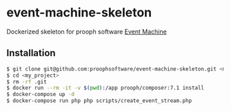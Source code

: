 # event-machine-skeleton
Dockerized skeleton for prooph software [Event Machine](https://github.com/proophsoftware/event-machine)

## Installation

```bash
$ git clone git@github.com:proophsoftware/event-machine-skeleton.git <my_project>
$ cd <my_project>
$ rm -rf .git
$ docker run --rm -it -v $(pwd):/app prooph/composer:7.1 install
$ docker-compose up -d
$ docker-compose run php php scripts/create_event_stream.php
```
